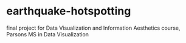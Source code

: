# earthquake-hotspotting
final project for Data Visualization and Information Aesthetics course, Parsons MS in Data Visualization
